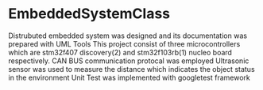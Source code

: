 # EmbeddedSystemClass
Distrubuted embedded system was designed and its documentation was prepared with UML Tools
This project consist of three microcontrollers which are stm32f407 discovery(2) and stm32f103rb(1) nucleo board respectively.
CAN BUS communication protocal was employed 
Ultrasonic sensor was used to measure the distance which indicates the object status in the environment
Unit Test was implemented with googletest framework
